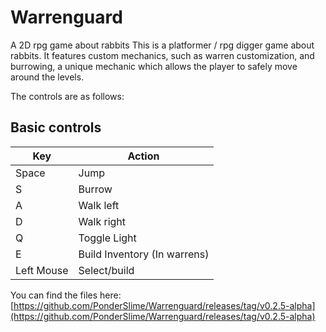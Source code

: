 # Warrenguard
A 2D rpg game about rabbits
This is a platformer / rpg digger game about rabbits. It features custom mechanics, such as warren customization, and burrowing, a unique mechanic which allows the player to safely move around the levels.

The controls are as follows: 
## Basic controls
| Key | Action        |
|-----|---------------|
| Space   | Jump  |
| S   | Burrow |
| A   | Walk left     |
| D   | Walk right    |
| Q   | Toggle Light      |
| E   | Build Inventory (In warrens)  |
| Left Mouse | Select/build         |

You can find the files here: 
[https://github.com/PonderSlime/Warrenguard/releases/tag/v0.2.5-alpha](https://github.com/PonderSlime/Warrenguard/releases/tag/v0.2.5-alpha)
